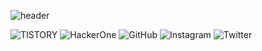 ![header](https://capsule-render.vercel.app/api?type=Waving&color=000000&height=300&section=header&text=hackintoanetwork&fontColor=FFFFFF&fontAlignY=40&fontSize=70&animation=fadeIn)

<img alt="TISTORY" src ="https://img.shields.io/badge/Tistory-000000.svg?&style=for-the-badge&logo=tistory&logoColor=white"/> <img alt="HackerOne" src ="https://img.shields.io/badge/HackerOne-000000.svg?&style=for-the-badge&logo=hackerone&logoColor=white"/> <img alt="GitHub" src ="https://img.shields.io/badge/GitHub-181717.svg?&style=for-the-badge&logo=gitHub&logoColor=white"/> <img alt="Instagram" src ="https://img.shields.io/badge/Instagram-E4405F.svg?&style=for-the-badge&logo=instagram&logoColor=white"/> <img alt="Twitter" src ="https://img.shields.io/badge/Twitter-1DA1F2.svg?&style=for-the-badge&logo=twitter&logoColor=white"/>
